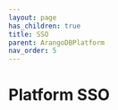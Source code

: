 ```yaml
---
layout: page
has_children: true
title: SSO
parent: ArangoDBPlatform
nav_order: 5
---
```


# Platform SSO
